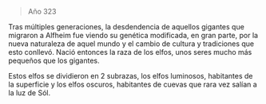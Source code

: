 > Año 323

Tras múltiples generaciones, la desdendencia de aquellos gigantes que migraron a Alfheim fue viendo su genética modificada, en gran parte, por la nueva naturaleza de aquel mundo y el cambio de cultura y tradiciones que esto conllevó. Nació entonces la raza de los elfos, unos seres mucho más pequeños que los gigantes.

Estos elfos se dividieron en 2 subrazas, los elfos luminosos, habitantes de la superficie y los elfos oscuros, habitantes de cuevas que rara vez salían a la luz de Sól.

